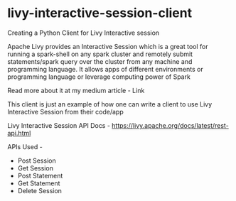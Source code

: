 # livy-interactive-session-client
Creating a Python Client for Livy Interactive session

Apache Livy provides an Interactive Session which is a great tool for running a spark-shell on any spark cluster and remotely submit statements/spark query over the cluster from any machine and programming language. It allows apps of different environments or programming language or leverage computing power of Spark 

Read more about it at my medium article - Link

This client is just an example of how one can write a client to use Livy Interactive Session from their code/app

Livy Interactive Session API Docs - https://livy.apache.org/docs/latest/rest-api.html

APIs Used - 
- Post Session
- Get Session
- Post Statement
- Get Statement
- Delete Session
